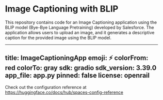 # Image Captioning with BLIP
This repository contains code for an Image Captioning application using the BLIP model (Bye-Bye Language Pretraining) developed by Salesforce. The application allows users to upload an image, and it generates a descriptive caption for the provided image using the BLIP model.


---
title: ImageCaptioningApp
emoji: ⚡
colorFrom: red
colorTo: gray
sdk: gradio
sdk_version: 3.39.0
app_file: app.py
pinned: false
license: openrail
---

Check out the configuration reference at https://huggingface.co/docs/hub/spaces-config-reference
